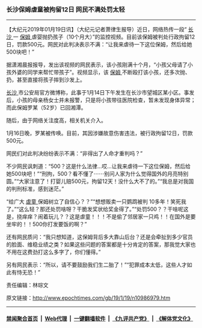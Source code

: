 ### 长沙保姆虐童被拘留12日 网民不满处罚太轻
------------------------

<p>
 【大纪元2019年01月19日讯】（大纪元记者萧律生报导）近日，网络热传一段“
 <a href="http://www.epochtimes.com/gb/tag/%E9%95%BF%E6%B2%99.html">
  长沙
 </a>
 一
 <a href="http://www.epochtimes.com/gb/tag/%E4%BF%9D%E5%A7%86.html">
  保姆
 </a>
 虐婴抛扔孩子（10个月大）”的监控视频。目前该保姆被判处行政拘留12日，罚款500元。网民对此判决表示不满：“让我来虐待一下这位保姆，然后给她500块吧！”
</p>
<p>
 据潇湘晨报报导，发出该视频的网民表示，该小孩刚满十个月，“小孩父母请了小孩外婆的同学来帮忙带孩子”。视频显示，该
 <a href="http://www.epochtimes.com/gb/tag/%E4%BF%9D%E5%A7%86.html">
  保姆
 </a>
 不断殴打该小孩，还多次抛、扔，甚至直接将孩子摔到沙发上。
</p>
<p>
 <a href="http://www.epochtimes.com/gb/tag/%E9%95%BF%E6%B2%99.html">
  长沙
 </a>
 市公安局官方微博称，此事于1月14日下午发生在长沙市望城区某小区。事发后，小孩的母亲杨女士并未报警，只是将小孩带往医院检查，暂未发现身体异常；而此保姆罗某（52岁）已回湘潭。
</p>
<p>
 随后，由于网络关注度高，相关机关介入。
</p>
<p>
 1月16日晚，罗某被传唤。目前，其因涉嫌故意伤害违法，被行政拘留12日，罚款500元。
</p>
<p>
 网民们对此判决纷纷表示不满：“非得出了人命才重判吗？”
</p>
<p>
 不少网民讽刺道：“500？这是什么法律…哎…让我来虐待一下这位保姆，然后给她500块吧！”“刑拘，500？看不懂了⋯⋯别问人家为什么觉得国外的月亮特别圆。”“大家注意了！打婴儿赔500元，拘留12天！没什么大不了的。”“我总是对我国的判刑标准，感到迷茫。”
</p>
<p>
 “给广大
 <a href="http://www.epochtimes.com/gb/tag/%E8%99%90%E7%AB%A5.html">
  虐童
 </a>
 保姆树立了自信心？？”“想想贩卖一只鹦鹉被判 10多年！笑死我了。”“这么轻？那还处罚啥呀？干脆发奖状给奖金得了。”“处罚500？？干啥呢这是，挠痒痒？闹着玩儿？？这是虐童！！！不是偷了邻居家一只鸡！！在国外是要坐牢的！！500你打发要饭的啊？”
</p>
<p>
 还有网民质问：“我只想知道，这保姆背后多大靠山后台？还是会牵扯到多少官员的脸面、维稳业绩之类？如果这些问题的答案都是十分肯定的答案，那我觉大家也不用在这费劲打这么多字了，你们懂得。”
</p>
<p>
 另有网民表示：“所以，请不要鼓励我们生二胎了！”“犯罪成本太低，这些人才如此有恃无恐！”
</p>
<p>
 责任编辑：林琮文
</p>

原文链接：http://www.epochtimes.com/gb/19/1/19/n10986979.htm


------------------------
#### [禁闻聚合首页](https://github.com/gfw-breaker/banned-news/blob/master/README.md) &nbsp;|&nbsp; [Web代理](https://github.com/gfw-breaker/open-proxy/blob/master/README.md) &nbsp;|&nbsp; [一键翻墙软件](https://github.com/gfw-breaker/nogfw/blob/master/README.md) &nbsp;|&nbsp; [《九评共产党》](https://github.com/gfw-breaker/9ping.md/blob/master/README.md#九评之一评共产党是什么) &nbsp;|&nbsp; [《解体党文化》](https://github.com/gfw-breaker/jtdwh.md/blob/master/README.md#绪论)